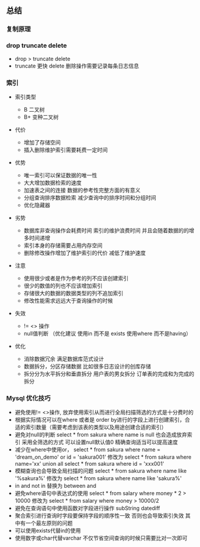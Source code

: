 ## 总结

### 复制原理
  
  
  
  
  
### drop truncate delete
- drop > truncate delete
- truncate 更快 delete 删除操作需要记录每条日志信息
  
  
### 索引
- 索引类型
    - B 二叉树
    - B+ 变种二叉树  
    
- 代价
    - 增加了存储空间
    - 插入删除维护索引需要耗费一定时间  
    
- 优势
    - 唯一索引可以保证数据的唯一性
    - 大大增加数据检索的速度
    - 加速表之间的连接  数据的参考性完整方面的有意义
    - 分组查询排序数据检索  减少查询中的排序时间和分组时间
    - 优化隐藏器  
    
- 劣势
    - 数据库非查询操作会耗费时间 索引的维护浪费时间  并且会随着数据的的增多时间递增
    - 索引本身的存储需要占用内存空间
    - 删除修改操作增加了维护索引的代价 减低了维护速度  

- 注意
    - 使用很少或者是作为参考的列不应该创建索引
    - 很少的数值的列也不应该增加索引
    - 存储很大的数据的数据类型的列不追加索引
    - 修改性能需求远远大于查询操作的时候
- 失效
    - != <> 操作
    - null值判断
    （优化建议  使用in 而不是 exists    使用where 而不是having）
- 优化
    - 消除数据冗余 满足数据库范式设计
    - 数据拆分，分区存储数据   比如很多日志设计的创库存储
    - 拆分分为水平拆分和垂直拆分 用户表的男女拆分    订单表的完成和为完成的拆分
    
    
    
### Mysql 优化技巧
- 避免使用!= <>操作, 放弃使用索引从而进行全局扫描筛选的方式是十分费时的
- 根据实际情况可以在where 或者是 order by进行的字段上进行创建索引，合适的索引数量（需要考虑到该表的类型以及用途创建合适的索引）
- 避免对null的判断 select * from sakura where name is null 也会造成放弃索引  采用全筛选的方式 可以设置null默认值0 精确查询适当可以提高速度
- 减少在where中使用or， select * from sakura where name = 'dream_on_demo' or id = 'sakura001' 修改为 select * from sakura where name='xx' union all select * from sakura where id = 'xxx001'
- 模糊查询也会导致全局扫描的问题 select * from sakura where name like '%sakura%' 修改为 select * from sakura where name like 'sakura%'
- in and not in 替换为 between and
- 避免where语句中表达式的使用 select * from salary where money * 2 > 10000 修改为 select * from salary where money > 10000/2
- 避免在查询语句中使用函数对字段进行操作 subString datediff
- 聚合索引进行查询时字段要保持字段的顺序性一致 否则也会导致索引失效  其中有一个最左原则的问题
- 可以使用exists代替in的使用
- 使用数字或char代替varchar  不仅节省空间查询的时候只需要比对一次即可
